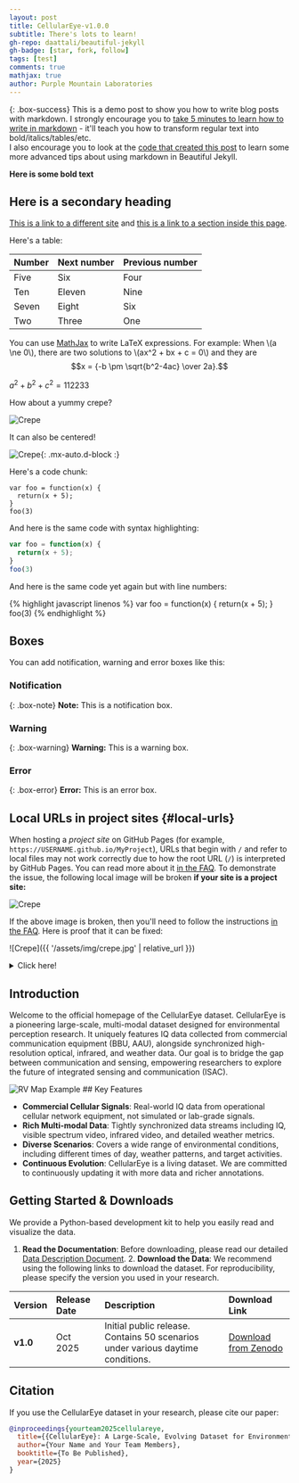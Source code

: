 ```yaml
---
layout: post
title: CellularEye-v1.0.0
subtitle: There's lots to learn!
gh-repo: daattali/beautiful-jekyll
gh-badge: [star, fork, follow]
tags: [test]
comments: true
mathjax: true
author: Purple Mountain Laboratories
---
```


{: .box-success}
This is a demo post to show you how to write blog posts with markdown.  I strongly encourage you to [take 5 minutes to learn how to write in markdown](https://markdowntutorial.com/) - it'll teach you how to transform regular text into bold/italics/tables/etc.<br/>I also encourage you to look at the [code that created this post](https://raw.githubusercontent.com/daattali/beautiful-jekyll/master/_posts/2020-02-28-sample-markdown.md) to learn some more advanced tips about using markdown in Beautiful Jekyll.

**Here is some bold text**

## Here is a secondary heading

[This is a link to a different site](https://deanattali.com/) and [this is a link to a section inside this page](#local-urls).

Here's a table:

| Number | Next number | Previous number |
| :------ |:--- | :--- |
| Five | Six | Four |
| Ten | Eleven | Nine |
| Seven | Eight | Six |
| Two | Three | One |

You can use [MathJax](https://www.mathjax.org/) to write LaTeX expressions. For example:
When \\(a \ne 0\\), there are two solutions to \\(ax^2 + bx + c = 0\\) and they are $$x = {-b \pm \sqrt{b^2-4ac} \over 2a}.$$

$a^2+b^2+c^2=112233$

How about a yummy crepe?

![Crepe](https://beautifuljekyll.com/assets/img/crepe.jpg)

It can also be centered!

![Crepe](https://beautifuljekyll.com/assets/img/crepe.jpg){: .mx-auto.d-block :}

Here's a code chunk:

~~~
var foo = function(x) {
  return(x + 5);
}
foo(3)
~~~

And here is the same code with syntax highlighting:

```javascript
var foo = function(x) {
  return(x + 5);
}
foo(3)
```

And here is the same code yet again but with line numbers:

{% highlight javascript linenos %}
var foo = function(x) {
  return(x + 5);
}
foo(3)
{% endhighlight %}

## Boxes
You can add notification, warning and error boxes like this:

### Notification

{: .box-note}
**Note:** This is a notification box.

### Warning

{: .box-warning}
**Warning:** This is a warning box.

### Error

{: .box-error}
**Error:** This is an error box.

## Local URLs in project sites {#local-urls}

When hosting a *project site* on GitHub Pages (for example, `https://USERNAME.github.io/MyProject`), URLs that begin with `/` and refer to local files may not work correctly due to how the root URL (`/`) is interpreted by GitHub Pages. You can read more about it [in the FAQ](https://beautifuljekyll.com/faq/#links-in-project-page). To demonstrate the issue, the following local image will be broken **if your site is a project site:**

![Crepe](/assets/img/crepe.jpg)

If the above image is broken, then you'll need to follow the instructions [in the FAQ](https://beautifuljekyll.com/faq/#links-in-project-page). Here is proof that it can be fixed:

![Crepe]({{ '/assets/img/crepe.jpg' | relative_url }})

<details markdown="1">
<summary>Click here!</summary>
Here you can see an **expandable** section
</details>

## Introduction

Welcome to the official homepage of the CellularEye dataset. CellularEye is a pioneering large-scale, multi-modal dataset designed for environmental perception research. It uniquely features IQ data collected from commercial communication equipment (BBU, AAU), alongside synchronized high-resolution optical, infrared, and weather data. Our goal is to bridge the gap between communication and sensing, empowering researchers to explore the future of integrated sensing and communication (ISAC).

![RV Map Example](assets/img/rv-map.gif)  ## Key Features

* **Commercial Cellular Signals**: Real-world IQ data from operational cellular network equipment, not simulated or lab-grade signals.
* **Rich Multi-modal Data**: Tightly synchronized data streams including IQ, visible spectrum video, infrared video, and detailed weather metrics.
* **Diverse Scenarios**: Covers a wide range of environmental conditions, including different times of day, weather patterns, and target activities.
* **Continuous Evolution**: CellularEye is a living dataset. We are committed to continuously updating it with more data and richer annotations.

## Getting Started & Downloads

We provide a Python-based development kit to help you easily read and visualize the data.

1.  **Read the Documentation**: Before downloading, please read our detailed [Data Description Document](link-to-your-doc.pdf). 2.  **Download the Data**: We recommend using the following links to download the dataset. For reproducibility, please specify the version you used in your research.

| Version | Release Date | Description | Download Link |
| :--- | :--- | :--- | :--- |
| **v1.0** | Oct 2025 | Initial public release. Contains 50 scenarios under various daytime conditions. | [Download from Zenodo](YOUR_ZENODO_LINK) |

## Citation

If you use the CellularEye dataset in your research, please cite our paper:

```bibtex
@inproceedings{yourteam2025cellulareye,
  title={{CellularEye}: A Large-Scale, Evolving Dataset for Environmental Perception...},
  author={Your Name and Your Team Members},
  booktitle={To Be Published},
  year={2025}
}
